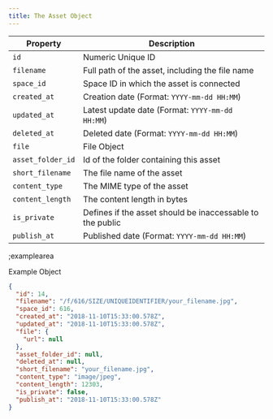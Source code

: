 ```yaml
---
title: The Asset Object
---
```


| Property | Description |
|---|---|
| `id` | Numeric Unique ID |
| `filename` | Full path of the asset, including the file name |
| `space_id` | Space ID in which the asset is connected |
| `created_at` | Creation date (Format: `YYYY-mm-dd HH:MM`) |
| `updated_at` | Latest update date (Format: `YYYY-mm-dd HH:MM`) |
| `deleted_at` | Deleted date (Format: `YYYY-mm-dd HH:MM`) |
| `file` | File Object |
| `asset_folder_id` | Id of the folder containing this asset |
| `short_filename` | The file name of the asset |
| `content_type` | The MIME type of the asset |
| `content_length` | The content length in bytes |
| `is_private` | Defines if the asset should be inaccessable to the public |
| `publish_at` | Published date (Format: `YYYY-mm-dd HH:MM`) |

;examplearea

Example Object

```json
{
  "id": 14,
  "filename": "/f/616/SIZE/UNIQUEIDENTIFIER/your_filename.jpg",
  "space_id": 616,
  "created_at": "2018-11-10T15:33:00.578Z",
  "updated_at": "2018-11-10T15:33:00.578Z",
  "file": {
    "url": null
  },
  "asset_folder_id": null,
  "deleted_at": null,
  "short_filename": "your_filename.jpg",
  "content_type": "image/jpeg",
  "content_length": 12303,
  "is_private": false,
  "publish_at": "2018-11-10T15:33:00.578Z"
}
```
